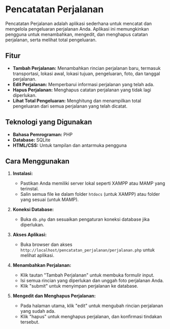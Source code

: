 # Pencatatan Perjalanan

Pencatatan Perjalanan adalah aplikasi sederhana untuk mencatat dan mengelola pengeluaran perjalanan Anda. Aplikasi ini memungkinkan pengguna untuk menambahkan, mengedit, dan menghapus catatan perjalanan, serta melihat total pengeluaran.

## Fitur

- **Tambah Perjalanan:** Menambahkan rincian perjalanan baru, termasuk transportasi, lokasi awal, lokasi tujuan, pengeluaran, foto, dan tanggal perjalanan.
- **Edit Perjalanan:** Memperbarui informasi perjalanan yang telah ada.
- **Hapus Perjalanan:** Menghapus catatan perjalanan yang tidak lagi diperlukan.
- **Lihat Total Pengeluaran:** Menghitung dan menampilkan total pengeluaran dari semua perjalanan yang telah dicatat.

## Teknologi yang Digunakan

- **Bahasa Pemrograman:** PHP
- **Database:** SQLite
- **HTML/CSS:** Untuk tampilan dan antarmuka pengguna

## Cara Menggunakan

1. **Instalasi:**
   - Pastikan Anda memiliki server lokal seperti XAMPP atau MAMP yang terinstal.
   - Salin semua file ke dalam folder `htdocs` (untuk XAMPP) atau folder yang sesuai (untuk MAMP).

2. **Koneksi Database:**
   - Buka `db.php` dan sesuaikan pengaturan koneksi database jika diperlukan.

3. **Akses Aplikasi:**
   - Buka browser dan akses `http://localhost/pencatatan_perjalanan/perjalanan.php` untuk melihat aplikasi.

4. **Menambahkan Perjalanan:**
   - Klik tautan "Tambah Perjalanan" untuk membuka formulir input.
   - Isi semua rincian yang diperlukan dan unggah foto perjalanan Anda.
   - Klik "submit" untuk menyimpan perjalanan ke database.

5. **Mengedit dan Menghapus Perjalanan:**
   - Pada halaman utama, klik "edit" untuk mengubah rincian perjalanan yang sudah ada.
   - Klik "hapus" untuk menghapus perjalanan, dan konfirmasi tindakan tersebut.

